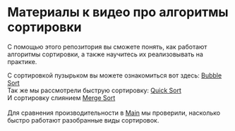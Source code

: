 # Материалы к видео про алгоритмы сортировки
С помощью этого репозитория вы сможете понять, как работают алгоритмы сортировки, а также научитесь их реализовывать на практике.

С сортировкой пузырьком вы можете ознакомиться вот здесь: [Bubble Sort]( https://github.com/AnonimniyGeniy/Nazar_video/blob/master/bubble_sort.py)
<br>
Так же мы рассмотрели быструю сортировку: [Quick Sort]( https://github.com/AnonimniyGeniy/Nazar_video/blob/master/quick_sort.py)
<br>
И сортировку слиянием [Merge Sort]( https://github.com/AnonimniyGeniy/Nazar_video/blob/master/merge_sort.py)
<br><br>
Для сравнения производительности в [Main]( https://github.com/AnonimniyGeniy/Nazar_video/blob/master/main.py) мы проверили, насколько быстро работают разобранные виды сортировок.
